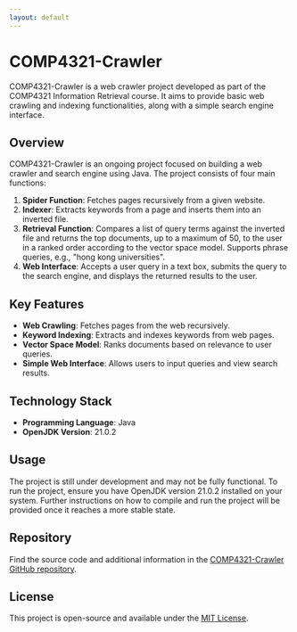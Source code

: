 ```yaml
---
layout: default
---
```


# COMP4321-Crawler

COMP4321-Crawler is a web crawler project developed as part of the COMP4321 Information Retrieval course. It aims to provide basic web crawling and indexing functionalities, along with a simple search engine interface.

## Overview

COMP4321-Crawler is an ongoing project focused on building a web crawler and search engine using Java. The project consists of four main functions:

1. **Spider Function**: Fetches pages recursively from a given website.
2. **Indexer**: Extracts keywords from a page and inserts them into an inverted file.
3. **Retrieval Function**: Compares a list of query terms against the inverted file and returns the top documents, up to a maximum of 50, to the user in a ranked order according to the vector space model. Supports phrase queries, e.g., "hong kong universities".
4. **Web Interface**: Accepts a user query in a text box, submits the query to the search engine, and displays the returned results to the user.

## Key Features

- **Web Crawling**: Fetches pages from the web recursively.
- **Keyword Indexing**: Extracts and indexes keywords from web pages.
- **Vector Space Model**: Ranks documents based on relevance to user queries.
- **Simple Web Interface**: Allows users to input queries and view search results.

## Technology Stack

- **Programming Language**: Java
- **OpenJDK Version**: 21.0.2

## Usage

The project is still under development and may not be fully functional. To run the project, ensure you have OpenJDK version 21.0.2 installed on your system. Further instructions on how to compile and run the project will be provided once it reaches a more stable state.

## Repository

Find the source code and additional information in the [COMP4321-Crawler GitHub repository](https://github.com/tonyctyy/COMP4321-Crawler).

## License

This project is open-source and available under the [MIT License](LICENSE).
